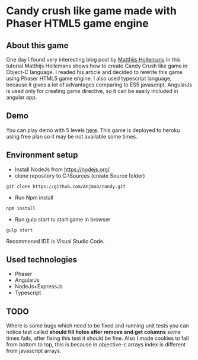 # Candy crush like game made with Phaser HTML5 game engine

## About this game
One day I found very interesting blog post by [Matthijs Hollemans](http://www.raywenderlich.com/66877/how-to-make-a-game-like-candy-crush-part-1)
In this tutorial Matthijs Hollemans shows how to create Candy Crush like game in Object-C language. I readed his article and decided to rewrite this game using Phaser HTML5 game engine. I also used typescript language, because it gives a lot of advantages comparing to ES5 javascript. AngularJs is used only for creating game directive, so it can be easily included in angular app.

## Demo
You can play demo with 5 levels [here](http://candy-game.herokuapp.com/). This game is deployed to heroku using free plan so it may be not available some times.

## Environment setup
* Install NodeJs from https://nodejs.org/
* clone repository to C:\Sources (create Source folder)
```
git clone https://github.com/Anjmao/candy.git
```
* Run Npm install
```
npm install
```
* Run gulp start to start game in browser
```
gulp start
```
Recommened IDE is Visual Studio Code.

## Used technologies
* Phaser
* AngularJs
* NodeJs+ExpressJs
* Typescript

## TODO
Where is some bugs which need to be fixed and running unit tests you can notice test called <b>should fill holes after remove and get columns</b> some times fails, after fixing this test it should be fine. Also I made cookies to fall from bottom to top, this is because in objective-c arrays index is different from javascript arrays.
